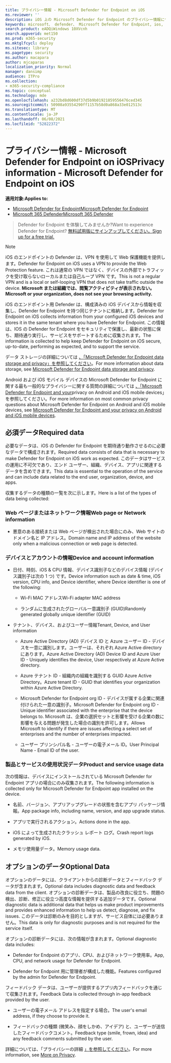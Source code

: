 ```yaml
---
title: プライバシー情報 - Microsoft Defender for Endpoint on iOS
ms.reviewer: ''
description: iOS 上の Microsoft Defender for Endpoint のプライバシー情報について説明します。
keywords: microsoft、 defender、 Microsoft Defender for Endpoint, ios, policy, overview
search.product: eADQiWindows 10XVcnh
search.appverid: met150
ms.prod: m365-security
ms.mktglfcycl: deploy
ms.sitesec: library
ms.pagetype: security
ms.author: macapara
author: mjcaparas
localization_priority: Normal
manager: dansimp
audience: ITPro
ms.collection:
- m365-security-compliance
ms.topic: conceptual
ms.technology: mde
ms.openlocfilehash: a232bd8d600df37d5b9b01921859556476ced345
ms.sourcegitcommit: 50908a93554290ff1157b58d0a868a33e012513c
ms.translationtype: MT
ms.contentlocale: ja-JP
ms.lasthandoff: 06/08/2021
ms.locfileid: "52822372"
---
```

# <a name="privacy-information---microsoft-defender-for-endpoint-on-ios"></a><span data-ttu-id="093c8-104">プライバシー情報 - Microsoft Defender for Endpoint on iOS</span><span class="sxs-lookup"><span data-stu-id="093c8-104">Privacy information - Microsoft Defender for Endpoint on iOS</span></span>

<span data-ttu-id="093c8-105">**適用対象:**</span><span class="sxs-lookup"><span data-stu-id="093c8-105">**Applies to:**</span></span>
- [<span data-ttu-id="093c8-106">Microsoft Defender for Endpoint</span><span class="sxs-lookup"><span data-stu-id="093c8-106">Microsoft Defender for Endpoint</span></span>](https://go.microsoft.com/fwlink/p/?linkid=2154037)
- [<span data-ttu-id="093c8-107">Microsoft 365 Defender</span><span class="sxs-lookup"><span data-stu-id="093c8-107">Microsoft 365 Defender</span></span>](https://go.microsoft.com/fwlink/?linkid=2118804)

> <span data-ttu-id="093c8-108">Defender for Endpoint を体験してみませんか?</span><span class="sxs-lookup"><span data-stu-id="093c8-108">Want to experience Defender for Endpoint?</span></span> [<span data-ttu-id="093c8-109">無料試用版にサインアップしてください。</span><span class="sxs-lookup"><span data-stu-id="093c8-109">Sign up for a free trial.</span></span>](https://www.microsoft.com/microsoft-365/windows/microsoft-defender-atp?ocid=docs-wdatp-investigateip-abovefoldlink)

> [!NOTE]
> <span data-ttu-id="093c8-110">iOS のエンドポイントの Defender は、VPN を使用して Web 保護機能を提供します。</span><span class="sxs-lookup"><span data-stu-id="093c8-110">Defender for Endpoint on iOS uses a VPN to provide the Web Protection feature.</span></span> <span data-ttu-id="093c8-111">これは通常の VPN ではなく、デバイスの外部でトラフィックを受け取らないローカルまたは自己ループ VPN です。</span><span class="sxs-lookup"><span data-stu-id="093c8-111">This is not a regular VPN and is a local or self-looping VPN that does not take traffic outside the device.</span></span> <span data-ttu-id="093c8-112">**Microsoft または組織では、閲覧アクティビティが表示されない。**</span><span class="sxs-lookup"><span data-stu-id="093c8-112">**Microsoft or your organization, does not see your browsing activity.**</span></span>

<span data-ttu-id="093c8-113">iOS のエンドポイント用 Defender は、構成済みの iOS デバイスから情報を収集し、Defender for Endpoint を持つ同じテナントに格納します。</span><span class="sxs-lookup"><span data-stu-id="093c8-113">Defender for Endpoint on iOS collects information from your configured iOS devices and stores it in the same tenant where you have Defender for Endpoint.</span></span> <span data-ttu-id="093c8-114">この情報は、IOS の Defender for Endpoint をセキュリティで保護し、最新の状態に保ち、期待通り実行し、サービスをサポートするために収集されます。</span><span class="sxs-lookup"><span data-stu-id="093c8-114">The information is collected to help keep Defender for Endpoint on iOS secure, up-to-date, performing as expected, and to support the service.</span></span>

<span data-ttu-id="093c8-115">データ ストレージの詳細については [、「Microsoft Defender for Endpoint data storage and privacy」を参照してください](data-storage-privacy.md)。</span><span class="sxs-lookup"><span data-stu-id="093c8-115">For more information about data storage, see [Microsoft Defender for Endpoint data storage and privacy](data-storage-privacy.md).</span></span>


<span data-ttu-id="093c8-116">Android および iOS モバイル デバイスの Microsoft Defender for Endpoint に関する最も一般的なプライバシーに関する質問の詳細については [、「Microsoft Defender for Endpoint and your](https://support.microsoft.com/topic/microsoft-defender-for-endpoint-and-your-privacy-on-android-and-ios-mobile-devices-4109bc54-8ec5-4433-9c33-d359b75ac22a)privacy on Android and iOS mobile devices」を参照してください。</span><span class="sxs-lookup"><span data-stu-id="093c8-116">For more information on most common privacy questions about Microsoft Defender for Endpoint on Android and iOS mobile devices, see [Microsoft Defender for Endpoint and your privacy on Android and iOS mobile devices](https://support.microsoft.com/topic/microsoft-defender-for-endpoint-and-your-privacy-on-android-and-ios-mobile-devices-4109bc54-8ec5-4433-9c33-d359b75ac22a).</span></span>

## <a name="required-data"></a><span data-ttu-id="093c8-117">必須データ</span><span class="sxs-lookup"><span data-stu-id="093c8-117">Required data</span></span> 

<span data-ttu-id="093c8-118">必要なデータは、iOS の Defender for Endpoint を期待通り動作させるのに必要なデータで構成されます。</span><span class="sxs-lookup"><span data-stu-id="093c8-118">Required data consists of data that is necessary to make Defender for Endpoint on iOS work as expected.</span></span> <span data-ttu-id="093c8-119">このデータはサービスの運用に不可欠であり、エンド ユーザー、組織、デバイス、アプリに関連するデータを含めできます。</span><span class="sxs-lookup"><span data-stu-id="093c8-119">This data is essential to the operation of the service and can include data related to the end user, organization, device, and apps.</span></span> 

<span data-ttu-id="093c8-120">収集するデータの種類の一覧を次に示します。</span><span class="sxs-lookup"><span data-stu-id="093c8-120">Here is a list of the types of data being collected:</span></span> 

### <a name="web-page-or-network-information"></a><span data-ttu-id="093c8-121">Web ページまたはネットワーク情報</span><span class="sxs-lookup"><span data-stu-id="093c8-121">Web page or Network information</span></span> 

- <span data-ttu-id="093c8-122">悪意のある接続または Web ページが検出された場合にのみ、Web サイトのドメイン名と IP アドレス。</span><span class="sxs-lookup"><span data-stu-id="093c8-122">Domain name and IP address of the website only when a malicious connection or web page is detected.</span></span> 

### <a name="device-and-account-information"></a><span data-ttu-id="093c8-123">デバイスとアカウントの情報</span><span class="sxs-lookup"><span data-stu-id="093c8-123">Device and account information</span></span> 

- <span data-ttu-id="093c8-124">日付、時刻、iOS & CPU 情報、デバイス識別子などのデバイス情報 (デバイス識別子は次の 1 つ) です。</span><span class="sxs-lookup"><span data-stu-id="093c8-124">Device information such as date & time, iOS version, CPU info, and Device identifier, where Device identifier is one of the following:</span></span> 

    - <span data-ttu-id="093c8-125">Wi-Fi MAC アドレス</span><span class="sxs-lookup"><span data-stu-id="093c8-125">Wi-Fi adapter MAC address</span></span> 

    - <span data-ttu-id="093c8-126">ランダムに生成されたグローバル一意識別子 (GUID)</span><span class="sxs-lookup"><span data-stu-id="093c8-126">Randomly generated globally unique identifier (GUID)</span></span> 

- <span data-ttu-id="093c8-127">テナント、デバイス、およびユーザー情報</span><span class="sxs-lookup"><span data-stu-id="093c8-127">Tenant, Device, and User information</span></span> 

    - <span data-ttu-id="093c8-128">Azure Active Directory (AD) デバイス ID と Azure ユーザー ID - デバイスを一意に識別します。ユーザーは、それぞれ Azure Active directory にあります。</span><span class="sxs-lookup"><span data-stu-id="093c8-128">Azure Active Directory (AD) Device ID and Azure User ID - Uniquely identifies the device, User respectively at Azure Active directory.</span></span> 

    - <span data-ttu-id="093c8-129">Azure テナント ID - 組織内の組織を識別する GUID Azure Active Directory。</span><span class="sxs-lookup"><span data-stu-id="093c8-129">Azure tenant ID - GUID that identifies your organization within Azure Active Directory.</span></span> 

    - <span data-ttu-id="093c8-130">Microsoft Defender for Endpoint org ID - デバイスが属する企業に関連付けられた一意の識別子。</span><span class="sxs-lookup"><span data-stu-id="093c8-130">Microsoft Defender for Endpoint org ID - Unique identifier associated with the enterprise that the device belongs to.</span></span> <span data-ttu-id="093c8-131">Microsoft は、企業の選択セットと影響を受ける企業の数に影響を与える問題が発生した場合の識別を許可します。</span><span class="sxs-lookup"><span data-stu-id="093c8-131">Allows Microsoft to identify if there are issues affecting a select set of enterprises and the number of enterprises impacted.</span></span> 

    - <span data-ttu-id="093c8-132">ユーザー プリンシパル名 - ユーザーの電子メール ID。</span><span class="sxs-lookup"><span data-stu-id="093c8-132">User Principal Name - Email ID of the user.</span></span> 

### <a name="product-and-service-usage-data"></a><span data-ttu-id="093c8-133">製品とサービスの使用状況データ</span><span class="sxs-lookup"><span data-stu-id="093c8-133">Product and service usage data</span></span> 

<span data-ttu-id="093c8-134">次の情報は、デバイスにインストールされている Microsoft Defender for Endpoint アプリの場合にのみ収集されます。</span><span class="sxs-lookup"><span data-stu-id="093c8-134">The following information is collected only for Microsoft Defender for Endpoint app installed on the device.</span></span> 

- <span data-ttu-id="093c8-135">名前、バージョン、アプリアップグレードの状態を含むアプリ パッケージ情報。</span><span class="sxs-lookup"><span data-stu-id="093c8-135">App package info, including name, version, and app upgrade status.</span></span> 

- <span data-ttu-id="093c8-136">アプリで実行されるアクション。</span><span class="sxs-lookup"><span data-stu-id="093c8-136">Actions done in the app.</span></span> 

- <span data-ttu-id="093c8-137">iOS によって生成されたクラッシュ レポート ログ。</span><span class="sxs-lookup"><span data-stu-id="093c8-137">Crash report logs generated by iOS.</span></span> 

- <span data-ttu-id="093c8-138">メモリ使用量データ。</span><span class="sxs-lookup"><span data-stu-id="093c8-138">Memory usage data.</span></span> 

## <a name="optional-data"></a><span data-ttu-id="093c8-139">オプションのデータ</span><span class="sxs-lookup"><span data-stu-id="093c8-139">Optional Data</span></span> 

<span data-ttu-id="093c8-140">オプションのデータには、クライアントからの診断データとフィードバック データが含まれます。</span><span class="sxs-lookup"><span data-stu-id="093c8-140">Optional data includes diagnostic data and feedback data from the client.</span></span> <span data-ttu-id="093c8-141">オプションの診断データは、製品の改良に役立ち、問題の検出、診断、修正に役立つ高度な情報を提供する追加データです。</span><span class="sxs-lookup"><span data-stu-id="093c8-141">Optional diagnostic data is additional data that helps us make product improvements and provides enhanced information to help us detect, diagnose, and fix issues.</span></span> <span data-ttu-id="093c8-142">このデータは診断のみを目的としますが、サービス自体には必要ありません。</span><span class="sxs-lookup"><span data-stu-id="093c8-142">This data is only for diagnostic purposes and is not required for the service itself.</span></span> 

<span data-ttu-id="093c8-143">オプションの診断データには、次の情報が含まれます。</span><span class="sxs-lookup"><span data-stu-id="093c8-143">Optional diagnostic data includes:</span></span> 

- <span data-ttu-id="093c8-144">Defender for Endpoint のアプリ、CPU、およびネットワーク使用率。</span><span class="sxs-lookup"><span data-stu-id="093c8-144">App, CPU, and network usage for Defender for Endpoint.</span></span> 

- <span data-ttu-id="093c8-145">Defender for Endpoint 用に管理者が構成した機能。</span><span class="sxs-lookup"><span data-stu-id="093c8-145">Features configured by the admin for Defender for Endpoint.</span></span> 

<span data-ttu-id="093c8-146">フィードバック データは、ユーザーが提供するアプリ内フィードバックを通じて収集されます。</span><span class="sxs-lookup"><span data-stu-id="093c8-146">Feedback Data is collected through in-app feedback provided by the user.</span></span> 

- <span data-ttu-id="093c8-147">ユーザーの電子メール アドレスを指定する場合。</span><span class="sxs-lookup"><span data-stu-id="093c8-147">The user's email address, if they choose to provide it.</span></span>

- <span data-ttu-id="093c8-148">フィードバックの種類 (微笑み、顔をしかめ、アイデア) と、ユーザーが送信したフィードバックコメント。</span><span class="sxs-lookup"><span data-stu-id="093c8-148">Feedback type (smile, frown, idea) and any feedback comments submitted by the user.</span></span> 

<span data-ttu-id="093c8-149">詳細については、「プライバシーの詳細 [」を参照してください](https://aka.ms/mdatpiosprivacystatement)。</span><span class="sxs-lookup"><span data-stu-id="093c8-149">For more information, see [More on Privacy](https://aka.ms/mdatpiosprivacystatement).</span></span>


